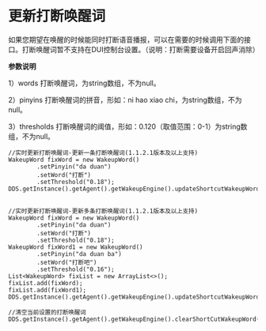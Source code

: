 # 更新打断唤醒词

如果您期望在唤醒的时候能同时打断语音播报，可以在需要的时候调用下面的接口。打断唤醒词暂不支持在DUI控制台设置。（说明：打断需要设备开启回声消除）

**参数说明**

1）words 打断唤醒词，为string数组，不为null。

2）pinyins 打断唤醒词的拼音，形如：ni hao xiao chi，为string数组，不为null。

3）thresholds 打断唤醒词的阈值，形如：0.120（取值范围：0-1）为string数组，不为null。

    //实时更新打断唤醒词-更新一条打断唤醒词(1.1.2.1版本及以上支持)
    WakeupWord fixWord = new WakeupWord()
            .setPinyin("da duan")
            .setWord("打断")
            .setThreshold("0.18");
    DDS.getInstance().getAgent().getWakeupEngine().updateShortcutWakeupWord(fixWord);
    
    
    //实时更新打断唤醒词-更新多条打断唤醒词(1.1.2.1版本及以上支持)
    WakeupWord fixWord = new WakeupWord()
            .setPinyin("da duan")
            .setWord("打断")
            .setThreshold("0.18");
    WakeupWord fixWord1 = new WakeupWord()
            .setPinyin("da duan ba")
            .setWord("打断吧")
            .setThreshold("0.16");
    List<WakeupWord> fixList = new ArrayList<>();
    fixList.add(fixWord);
    fixList.add(fixWord1);
    DDS.getInstance().getAgent().getWakeupEngine().updateShortcutWakeupWords(fixList);
    
    //清空当前设置的打断唤醒词
    DDS.getInstance().getAgent().getWakeupEngine().clearShortCutWakeupWord();
